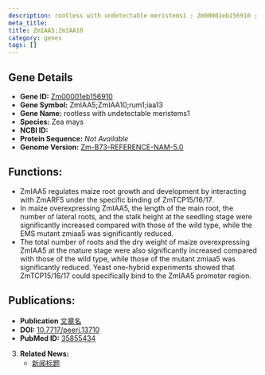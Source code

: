 ```yaml
---
description: rootless with undetectable meristems1 ; Zm00001eb156910 ; Zea mays
meta_title:
title: ZmIAA5;ZmIAA10
category: genes
tags: []
---
```


## Gene Details
- **Gene ID:**	[Zm00001eb156910](https://www.maizegdb.org/gene_center/gene/Zm00001eb156910)
- **Gene Symbol:** ZmIAA5;ZmIAA10;rum1;iaa13
- **Gene Name:** rootless with undetectable meristems1
- **Species:** Zea mays
- **NCBI ID:** [  ]()
- **Protein Sequence:** *Not Available*
- **Genome Version:** [Zm-B73-REFERENCE-NAM-5.0](https://www.maizegdb.org/genome/assembly/Zm-B73-REFERENCE-NAM-5.0)

## Functions:
   - ZmIAA5 regulates maize root growth and development by interacting with ZmARF5 under the specific binding of ZmTCP15/16/17.
   - In maize overexpressing ZmIAA5, the length of the main root, the number of lateral roots, and the stalk height at the seedling stage were significantly increased compared with those of the wild type, while the EMS mutant zmiaa5 was significantly reduced.
   - The total number of roots and the dry weight of maize overexpressing ZmIAA5 at the mature stage were also significantly increased compared with those of the wild type, while those of the mutant zmiaa5 was significantly reduced. Yeast one-hybrid experiments showed that ZmTCP15/16/17 could specifically bind to the ZmIAA5 promoter region.

## Publications:
   - **Publication** [文章名](https://www.ncbi.nlm.nih.gov/pmc/articles/PMC9288822/)
   - **DOI:** [10.7717/peerj.13710](https://www.ncbi.nlm.nih.gov/pmc/articles/PMC9288822/)
   - **PubMed ID:** [35855434](https://pubmed.ncbi.nlm.nih.gov/35855434/)

3. **Related News:**
   - [新闻标题]()
